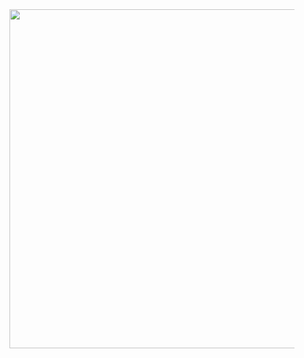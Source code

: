 <div id="header" align="center">
  <img src="https://media.giphy.com/media/v1.Y2lkPTc5MGI3NjExZTFqYWNsMXVqa21iN2VnNXpja2V2MjM3ZjZkeHZkM2FiczduZTNseCZlcD12MV9pbnRlcm5hbF9naWZfYnlfaWQmY3Q9Zw/JJpkJ7f27a8OCIPiuc/giphy.gif" width="600"/>
</div>
